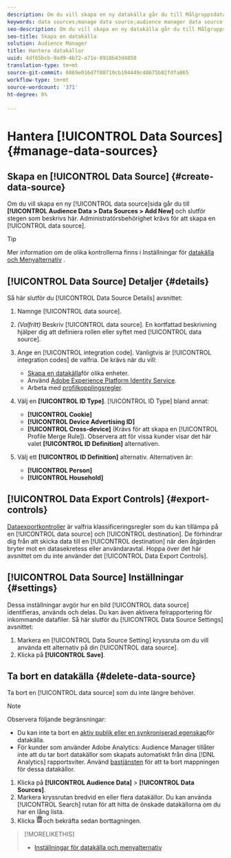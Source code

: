 ```yaml
---
description: Om du vill skapa en ny datakälla går du till Målgruppsdata > Datakällor > Lägg till ny och slutför stegen för varje avsnitt som beskrivs här. Administratörsbehörighet krävs för att skapa en datakälla.
keywords: data sources;manage data source;audience manager data source
seo-description: Om du vill skapa en ny datakälla går du till Målgruppsdata > Datakällor > Lägg till ny och slutför stegen för varje avsnitt som beskrivs här. Administratörsbehörighet krävs för att skapa en datakälla.
seo-title: Skapa en datakälla
solution: Audience Manager
title: Hantera datakällor
uuid: 4df65bcb-9ad9-4b72-a71e-8918b43d4850
translation-type: tm+mt
source-git-commit: 0869e016d7f80710cb194449c48675b82fdfa865
workflow-type: tm+mt
source-wordcount: '371'
ht-degree: 0%

---
```



# Hantera [!UICONTROL Data Sources] {#manage-data-sources}

## Skapa en [!UICONTROL Data Source] {#create-data-source}

Om du vill skapa en ny [!UICONTROL data source]sida går du till **[!UICONTROL Audience Data > Data Sources > Add New]** och slutför stegen som beskrivs här. Administratörsbehörighet krävs för att skapa en [!UICONTROL data source].

<!-- create-datasource.xml -->

>[!TIP]
>
>Mer information om de olika kontrollerna finns i Inställningar för [datakälla och Menyalternativ](../features/datasources-list-and-settings.md#settings-menu-options) .

## [!UICONTROL Data Source] Detaljer {#details}

Så här slutför du [!UICONTROL Data Source Details] avsnittet:

1. Namnge [!UICONTROL data source].
1. *(Valfritt)* Beskriv [!UICONTROL data source]. En kortfattad beskrivning hjälper dig att definiera rollen eller syftet med [!UICONTROL data source].
1. Ange en [!UICONTROL integration code]. Vanligtvis är [!UICONTROL integration codes] de valfria. De krävs när du vill:

   * [Skapa en datakälla](../features/profile-merge-rules/merge-rules-start.md#create-data-source)för olika enheter.
   * Använd [Adobe Experience Platform Identity Service](https://docs.adobe.com/content/help/en/id-service/using/home.html).
   * Arbeta med [profilkopplingsregler](../features/profile-merge-rules/merge-rules-start.md).

1. Välj en **[!UICONTROL ID Type]**. [!UICONTROL ID Type] bland annat:

   * **[!UICONTROL Cookie]**
   * **[!UICONTROL Device Advertising ID]**
   * **[!UICONTROL Cross-device]** (Krävs för att skapa en [!UICONTROL Profile Merge Rule]). Observera att för vissa kunder visar det här valet **[!UICONTROL ID Definition]** alternativen.

1. Välj ett **[!UICONTROL ID Definition]** alternativ. Alternativen är:

   * **[!UICONTROL Person]**
   * **[!UICONTROL Household]**

## [!UICONTROL Data Export Controls] {#export-controls}

[Dataexportkontroller](../features/data-export-controls.md) är valfria klassificeringsregler som du kan tillämpa på en [!UICONTROL data source] och [!UICONTROL destination]. De förhindrar dig från att skicka data till en [!UICONTROL destination] när den åtgärden bryter mot en datasekretess eller användaravtal. Hoppa över det här avsnittet om du inte använder det [!UICONTROL Data Export Controls].

## [!UICONTROL Data Source] Inställningar {#settings}

Dessa inställningar avgör hur en bild [!UICONTROL data source] identifieras, används och delas. Du kan även aktivera felrapportering för inkommande datafiler. Så här slutför du [!UICONTROL Data Source Settings] avsnittet:

1. Markera en [!UICONTROL Data Source Setting] kryssruta om du vill använda ett alternativ på din [!UICONTROL data source].
2. Klicka på **[!UICONTROL Save]**.

## Ta bort en datakälla {#delete-data-source}

<!-- t_datasource_delete.xml -->

Ta bort en [!UICONTROL data source] som du inte längre behöver.

>[!NOTE]
>
>Observera följande begränsningar:
>
>* Du kan inte ta bort en [aktiv publik eller en synkroniserad egenskap](../features/traits/client-activity-synced-audience-traits.md)för datakälla.
>* För kunder som använder Adobe Analytics: Audience Manager tillåter inte att du tar bort datakällor som skapats automatiskt från dina [!DNL Analytics] rapportsviter. Använd [bastjänsten](https://docs.adobe.com/content/help/en/core-services/interface/about-core-services/core-services-landing.html) för att ta bort mappningen för dessa datakällor.


1. Klicka på **[!UICONTROL Audience Data]** > **[!UICONTROL Data Sources]**.
1. Markera kryssrutan bredvid en eller flera datakällor.
Du kan använda [!UICONTROL Search] rutan för att hitta de önskade datakällorna om du har en lång lista.
1. Klicka ![](assets/icon_trash.png)och bekräfta sedan borttagningen.


>[!MORELIKETHIS]
>
>* [Inställningar för datakälla och menyalternativ](../features/datasources-list-and-settings.md#settings-menu-options)